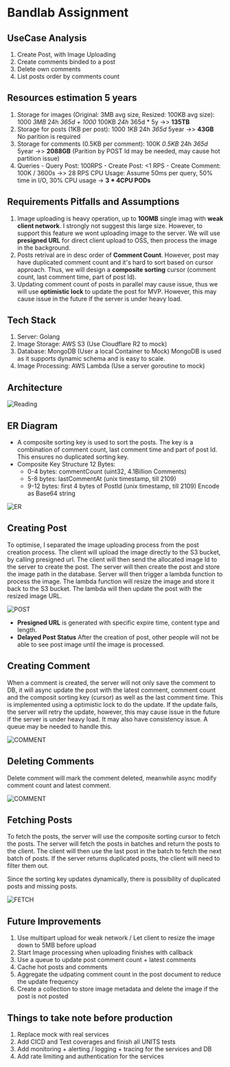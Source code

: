 # Bandlab Assignment

## UseCase Analysis

1. Create Post, with Image Uploading
2. Create comments binded to a post
3. Delete own comments
4. List posts order by comments count

## Resources estimation 5 years

1. Storage for images (Original: 3MB avg size, Resized: 100KB avg size): 1000 *3MB* 24h *365d + 1000* 100KB *24h* 365d * 5y ->> **135TB**
2. Storage for posts (1KB per post): 1000 *1KB* 24h *365d* 5year ->> **43GB** No parition is required
3. Storage for comments (0.5KB per comment): 100K *0.5KB* 24h *365d* 5year ->> **2088GB** (Parition by POST Id may be needed, may cause hot partition issue)
4. Queries - Query Post: 100RPS - Create Post: <1 RPS - Create Comment: 100K / 3600s ->> 28 RPS
   CPU Usage: Assume 50ms per query, 50% time in I/O, 30% CPU usage -> **3 * 4CPU PODs**

## Requirements Pitfalls and Assumptions

1. Image uploading is heavy operation, up to **100MB** single imag with **weak client network**. I strongly not suggest this large size. However, to support this feature we wont uploading image to the server. We will use **presigned URL** for direct client upload to OSS, then process the image in the background.
2. Posts retrival are in desc order of **Comment Count**. However, post may have duplicated comment count and it's hard to sort based on cursor approach. Thus, we will design a **composite sorting** cursor (comment count, last comment time, part of post Id).
3. Updating comment count of posts in parallel may cause issue, thus we will use **optimistic lock** to update the post for MVP. However, this may cause issue in the future if the server is under heavy load.

## Tech Stack

1. Server: Golang
2. Image Storage: AWS S3 (Use Cloudflare R2 to mock)
3. Database: MongoDB (User a local Container to Mock) MongoDB is used as it supports dynamic schema and is easy to scale.
4. Image Processing: AWS Lambda (Use a server goroutine to mock)

## Architecture

![Reading](readme/architecutre.png#center)  

## ER Diagram

- A composite sorting key is used to sort the posts. The key is a combination of comment count, last comment time and part of post Id. This ensures no duplicated sorting key.
- Composite Key Structure 12 Bytes:
  - 0-4 bytes: commentCount (uint32, 4.1Billion Comments)
  - 5-8 bytes: lastCommentAt (unix timestamp, till 2109)
  - 9-12 bytes: first 4 bytes of PostId (unix timestamp, till 2109)
 Encode as Base64 string

![ER](readme/er.jpeg#center)

## Creating Post

To optimise, I separated the image uploading process from the post creation process. The client will upload the image directly to the S3 bucket, by calling presigned url. The client will then send the allocated image Id to the server to create the post. The server will then create the post and store the image path in the database. Server will then trigger a lambda function to process the image. The lambda function will resize the image and store it back to the S3 bucket. The lambda will then update the post with the resized image URL.

![POST](readme/create_post.jpeg#center)

- **Presigned URL** is generated with specific expire time, content type and length.
- **Delayed Post Status** After the creation of post, other people will not be able to see post image until the image is processed.

## Creating Comment

When a comment is created, the server will not only save the comment to DB, it will async update the post with the latest comment, comment count and the composit sorting key (cursor) as well as the last comment time. This is implemented using a optimistic lock to do the update. If the update fails, the server will retry the update, however, this may cause issue in the future if the server is under heavy load. It may also have consistency issue. A queue may be needed to handle this.

![COMMENT](readme/create_comment.jpeg#center)

## Deleting Comments

Delete comment will mark the comment deleted, meanwhile async modify comment count and latest comment.

![COMMENT](readme/delete_comment.jpeg#center)

## Fetching Posts

To fetch the posts, the server will use the composite sorting cursor to fetch the posts. The server will fetch the posts in batches and return the posts to the client. The client will then use the last post in the batch to fetch the next batch of posts. If the server returns duplicated posts, the client will need to filter them out.

Since the sorting key updates dynamically, there is possibility of duplicated posts and missing posts.

![FETCH](readme/fetch.jpeg#center)

## Future Improvements

1. Use multipart upload for weak network / Let client to resize the image down to 5MB before upload
2. Start Image processing when uploading finishes with callback
3. Use a queue to update post comment count + latest comments
4. Cache hot posts and comments
5. Aggregate the udpating comment count in the post document to reduce the update frequency
6. Create a collection to store image metadata and delete the image if the post is not posted

## Things to take note before production

1. Replace mock with real services
2. Add CICD and Test coverages and finish all UNITS tests
3. Add monitoring + alerting / logging + tracing for the services and DB
4. Add rate limiting and authentication for the services
